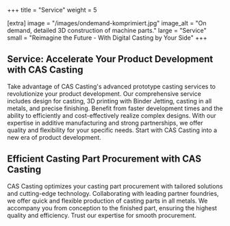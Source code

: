 +++
title = "Service"
weight = 5

[extra]
image = "/images/ondemand-komprimiert.jpg"
image_alt = "On demand, detailed 3D construction of machine parts."
large = "Service"
small = "Reimagine the Future - With Digital Casting by Your Side"
+++

## Service: Accelerate Your Product Development with CAS Casting

Take advantage of CAS Casting's advanced prototype casting services to revolutionize your product development. Our comprehensive service includes design for casting, 3D printing with Binder Jetting, casting in all metals, and precise finishing. Benefit from faster development times and the ability to efficiently and cost-effectively realize complex designs. With our expertise in additive manufacturing and strong partnerships, we offer quality and flexibility for your specific needs. Start with CAS Casting into a new era of product development.

## Efficient Casting Part Procurement with CAS Casting

CAS Casting optimizes your casting part procurement with tailored solutions and cutting-edge technology. Collaborating with leading partner foundries, we offer quick and flexible production of casting parts in all metals. We accompany you from conception to the finished part, ensuring the highest quality and efficiency. Trust our expertise for smooth procurement.
